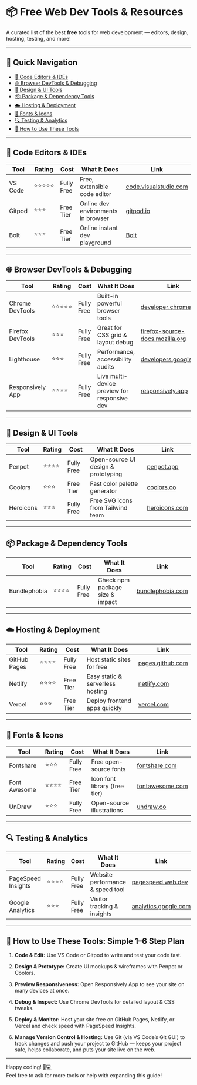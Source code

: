 # 📦 Free Web Dev Tools & Resources

A curated list of the best **free** tools for web development — editors, design, hosting, testing, and more!

---

## 🧭 Quick Navigation

- [🧰 Code Editors & IDEs](#-code-editors--ides)
- [🌐 Browser DevTools & Debugging](#-browser-devtools--debugging)
- [🎨 Design & UI Tools](#-design--ui-tools)
- [📦 Package & Dependency Tools](#-package--dependency-tools)
- [☁️ Hosting & Deployment](#-hosting--deployment)
- [🧩 Fonts & Icons](#-fonts--icons)
- [🔍 Testing & Analytics](#-testing--analytics)
- [🎯 How to Use These Tools](#-how-to-use-these-tools-simple-1-5-step-plan)

---

## 🧰 Code Editors & IDEs

| Tool    | Rating     | Cost       | What It Does                       | Link                                                    |
| ------- | ---------- | ---------- | ---------------------------------- | ------------------------------------------------------- |
| VS Code | ⭐⭐⭐⭐⭐ | Fully Free | Free, extensible code editor       | [code.visualstudio.com](https://code.visualstudio.com/) |
| Gitpod  | ⭐⭐⭐     | Free Tier  | Online dev environments in browser | [gitpod.io](https://gitpod.io/)                         |
| Bolt    | ⭐⭐⭐     | Free Tier  | Online instant dev playground      | [Bolt](https://bolt.new/)                               |

---

## 🌐 Browser DevTools & Debugging

| Tool             | Rating     | Cost       | What It Does                                 | Link                                                                                      |
| ---------------- | ---------- | ---------- | -------------------------------------------- | ----------------------------------------------------------------------------------------- |
| Chrome DevTools  | ⭐⭐⭐⭐⭐ | Fully Free | Built-in powerful browser tools              | [developer.chrome.com](https://developer.chrome.com/docs/devtools/)                       |
| Firefox DevTools | ⭐⭐⭐     | Fully Free | Great for CSS grid & layout debug            | [firefox-source-docs.mozilla.org](https://firefox-source-docs.mozilla.org/devtools-user/) |
| Lighthouse       | ⭐⭐⭐     | Fully Free | Performance, accessibility audits            | [developers.google.com](https://developers.google.com/web/tools/lighthouse)               |
| Responsively App | ⭐⭐⭐⭐   | Fully Free | Live multi-device preview for responsive dev | [responsively.app](https://responsively.app/)                                             |

---

## 🎨 Design & UI Tools

| Tool      | Rating   | Cost       | What It Does                        | Link                                    |
| --------- | -------- | ---------- | ----------------------------------- | --------------------------------------- |
| Penpot    | ⭐⭐⭐⭐ | Fully Free | Open-source UI design & prototyping | [penpot.app](https://penpot.app/)       |
| Coolors   | ⭐⭐⭐   | Free Tier  | Fast color palette generator        | [coolors.co](https://coolors.co/)       |
| Heroicons | ⭐⭐⭐   | Fully Free | Free SVG icons from Tailwind team   | [heroicons.com](https://heroicons.com/) |

---

## 📦 Package & Dependency Tools

| Tool         | Rating   | Cost       | What It Does                    | Link                                          |
| ------------ | -------- | ---------- | ------------------------------- | --------------------------------------------- |
| Bundlephobia | ⭐⭐⭐⭐ | Fully Free | Check npm package size & impact | [bundlephobia.com](https://bundlephobia.com/) |

---

## ☁️ Hosting & Deployment

| Tool         | Rating   | Cost       | What It Does                     | Link                                          |
| ------------ | -------- | ---------- | -------------------------------- | --------------------------------------------- |
| GitHub Pages | ⭐⭐⭐⭐ | Fully Free | Host static sites for free       | [pages.github.com](https://pages.github.com/) |
| Netlify      | ⭐⭐⭐⭐ | Free Tier  | Easy static & serverless hosting | [netlify.com](https://www.netlify.com/)       |
| Vercel       | ⭐⭐⭐   | Free Tier  | Deploy frontend apps quickly     | [vercel.com](https://vercel.com/)             |

---

## 🧩 Fonts & Icons

| Tool         | Rating   | Cost       | What It Does                  | Link                                         |
| ------------ | -------- | ---------- | ----------------------------- | -------------------------------------------- |
| Fontshare    | ⭐⭐⭐   | Fully Free | Free open-source fonts        | [fontshare.com](https://www.fontshare.com/)  |
| Font Awesome | ⭐⭐⭐⭐ | Free Tier  | Icon font library (free tier) | [fontawesome.com](https://fontawesome.com/)  |
| UnDraw       | ⭐⭐⭐   | Fully Free | Open-source illustrations     | [undraw.co](https://undraw.co/illustrations) |

---

## 🔍 Testing & Analytics

| Tool               | Rating   | Cost       | What It Does                     | Link                                                  |
| ------------------ | -------- | ---------- | -------------------------------- | ----------------------------------------------------- |
| PageSpeed Insights | ⭐⭐⭐⭐ | Fully Free | Website performance & speed tool | [pagespeed.web.dev](https://pagespeed.web.dev/)       |
| Google Analytics   | ⭐⭐⭐   | Fully Free | Visitor tracking & insights      | [analytics.google.com](https://analytics.google.com/) |

---

## 🎯 How to Use These Tools: Simple 1–6 Step Plan

1. **Code & Edit:** Use VS Code or Gitpod to write and test your code fast.

2. **Design & Prototype:** Create UI mockups & wireframes with Penpot or Coolors.

3. **Preview Responsiveness:** Open Responsively App to see your site on many devices at once.

4. **Debug & Inspect:** Use Chrome DevTools for detailed layout & CSS tweaks.

5. **Deploy & Monitor:** Host your site free on GitHub Pages, Netlify, or Vercel and check speed with PageSpeed Insights.

6. **Manage Version Control & Hosting:** Use Git (via VS Code’s Git GUI) to track changes and push your project to GitHub — keeps your project safe, helps collaborate, and puts your site live on the web.

---

Happy coding! 🚀💻  
Feel free to ask for more tools or help with expanding this guide!
